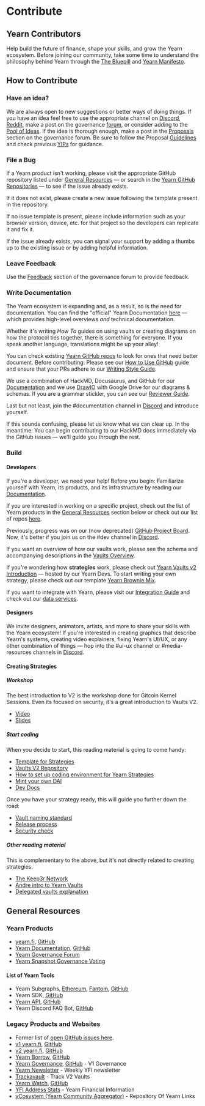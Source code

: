 # Contribute

## Yearn Contributors

Help build the future of finance, shape your skills, and grow the Yearn ecosystem. Before joining our community, take some time to understand the philosophy behind Yearn through the [The Bluepill](https://yfistory.org/thebluepill) and [Yearn Manifesto](https://gov.yearn.fi/t/how-we-think-about-yearn/7137).

## How to Contribute

### Have an idea?

We are always open to new suggestions or better ways of doing things. If you have an idea feel free to use the appropriate channel on [Discord](https://discord.gg/yearn), [Reddit](https://www.reddit.com/r/yearn_finance/), make a post on the governance [forum](https://gov.yearn.fi/c/general-chat/7), or consider adding to the [Pool of Ideas](https://yearnfinance.notion.site/Pool-of-Ideas-d75383ade9154d8bb6163388c6c2b39b). If the idea is thorough enough, make a post in the [Proposals](https://gov.yearn.fi/c/proposals/5) section on the governance forum. Be sure to follow the Proposal [Guidelines](https://gov.yearn.fi/t/proposal-how-to/106) and check previous [YIPs](https://yips.yearn.fi/all-yip) for guidance.

### File a Bug

If a Yearn product isn't working, please visit the appropriate GitHub repository listed under [General Resources](#general-resources) — or search in the [Yearn GitHub Repositories](https://github.com/yearn/) — to see if the issue already exists.

If it does not exist, please create a new issue following the template present in the repository.

If no issue template is present, please include information such as your browser version, device, etc. for that project so the developers can replicate it and fix it.

If the issue already exists, you can signal your support by adding a thumbs up to the existing issue or by adding helpful information.

### Leave Feedback

Use the [Feedback](https://gov.yearn.fi/c/feedback/2) section of the governance forum to provide feedback.

### Write Documentation

The Yearn ecosystem is expanding and, as a result, so is the need for documentation. You can find the "official" Yearn Documentation [here](https://docs.yearn.fi/) — which provides high-level overviews _and_ technical documentation.

Whether it's writing _How To_ guides on using vaults or creating diagrams on how the protocol ties together, there is something for everyone. If you speak another language, translations might be up your alley!

You can check existing [Yearn GitHub repos](https://github.com/yearn) to look for ones that need better document. Before contributing: Please see our [How to Use GitHub](https://hackmd.io/4U35op0ORoGT24lzPhbGNQ) guide and ensure that your PRs adhere to our [Writing Style Guide](https://hackmd.io/dXQecpkJQX6XRy4y7k7j3g).

We use a combination of HackMD, Docusaurus, and GitHub for our [Documentation](https://docs.yearn.fi/) and we use [DrawIO](https://draw.io) with Google Drive for our diagrams & schemas. If you are a grammar stickler, you can see our [Reviewer Guide](https://hackmd.io/juTKNn3xTpKJgFDo2AglLw).

Last but not least, join the #documentation channel in [Discord](https://discord.gg/yearn) and introduce yourself.

If this sounds confusing, please let us know what we can clear up. In the meantime: You can begin contributing to our HackMD docs immediately via the GitHub issues — we'll guide you through the rest.

### Build

#### Developers

If you're a developer, we need your help! Before you begin: Familiarize yourself with Yearn, its products, and its infrastructure by reading our [Documentation](https://docs.yearn.fi/).

If you are interested in working on a specific project, check out the list of Yearn products in the [General Resources](#general-resources) section below or check out our list of repos [here](https://github.com/orgs/yearn/repositories).


Previously, progress was on our (now deprecated) [GitHub Project Board](https://contribute.yearn.farm/good-first-issue.html). Now, it's better if you join us on the #dev channel in [Discord](https://discord.gg/yearn).

If you want an overview of how our vaults work, please see the schema and accompanying descriptions in the [Vaults Overview](https://docs.yearn.fi/getting-started/products/yvaults/overview).

If you're wondering how **strategies** work, please check out [Yearn Vaults v2 Introduction](https://www.youtube.com/watch?v=C0fsYiCI54g) — hosted by our Yearn Devs. To start writing your own strategy, please check out our template [Yearn Brownie Mix](https://github.com/yearn/brownie-strategy-mix).

If you want to integrate with Yearn, please visit our [Integration Guide](https://docs.yearn.fi/partners/integration_guide) and check out our [data services](/developers/data-services/yearn-data/).

#### Designers

We invite designers, animators, artists, and more to share your skills with the Yearn ecosystem! If you're interested in creating graphics that describe Yearn's systems, creating video explainers, fixing Yearn's UI/UX, or any other combination of things — hop into the #ui-ux channel or #media-resources channels in [Discord](https://discord.gg/yearn).

#### Creating Strategies

##### Workshop

The best introduction to V2 is the workshop done for Gitcoin Kernel Sessions. Even its focused on security, it's a great introduction to Vaults V2.

- [Video](https://www.youtube.com/watch?v=C0fsYiCI54g)
- [Slides](https://docs.google.com/presentation/d/1NsePa_hXV1vsbMixTSRsPKYBHYvmVQf7IvpI_8k4p_k/edit#slide=id.p)

##### Start coding

When you decide to start, this reading material is going to come handy:

- [Template for Strategies](https://github.com/yearn/brownie-strategy-mix)
- [Vaults V2 Repository](https://github.com/yearn/yearn-vaults)
- [How to set up coding environment for Yearn Strategies](https://sambacha.github.io/yearn-vaults/index.html)
- [Mint your own DAI](https://medium.com/ethereum-grid/forking-ethereum-mainnet-mint-your-own-dai-d8b62a82b3f7)
- [Dev Docs](https://docs.yearn.fi/developers/v2/getting-started)

Once you have your strategy ready, this will guide you further down the road:

- [Vault naming standard](https://docs.yearn.fi/developers/v2/naming-convention)
- [Release process](https://docs.yearn.fi/developers/v2/DEPLOYMENT)
- [Security check](https://docs.google.com/document/d/1hBKB73kJPQM71enrG8xoSFj7wxYmczUlgigyq2KkcTE/edit#heading=h.4ieoeyetfrxm)

##### Other reading material

This is complementary to the above, but it's not directly related to creating strategies.

- [The Keep3r Network](https://macarse.medium.com/the-keep3r-network-experiment-bb1c5182bda3)
- [Andre intro to Yearn Vaults](https://medium.com/iearn/yearn-finance-v2-af2c6a6a3613)
- [Delegated vaults explanation](https://medium.com/iearn/delegated-vaults-explained-fa81f1c3fce2)

## General Resources

### Yearn Products

- [yearn.fi](https://yearn.fi/), [GitHub](https://github.com/yearn/yearn-finance-v3)
- [Yearn Documentation](https://docs.yearn.fi/), [GitHub](https://github.com/yearn/yearn-docs)
- [Yearn Governance Forum](https://gov.yearn.fi/)
- [Yearn Snapshot Governance Voting](https://snapshot.org/#/ybaby.eth)

#### List of Yearn Tools

- Yearn Subgraphs, [Ethereum](https://thegraph.com/explorer/subgraph?id=0xf50b705e4eaba269dfe954f10c65bd34e6351e0c-0&version=0xf50b705e4eaba269dfe954f10c65bd34e6351e0c-0-0&view=Overview), [Fantom](https://thegraph.com/hosted-service/subgraph/yearn/yearn-vaults-v2-fantom), [GitHub](https://github.com/yearn/yearn-vaults-v2-subgraph)
- Yearn SDK, [GitHub](https://github.com/yearn/yearn-sdk)
- [Yearn API](https://ydaemon.yearn.fi/1/vaults/all), [GitHub](https://github.com/yearn/ydaemon)
- Yearn Discord FAQ Bot, [GitHub](https://github.com/danijelthales/yfi-faq-bot)

### Legacy Products and Websites

- Former list of [open GitHub issues here](https://contribute.yearn.rocks/).
- [v1 yearn.fi](https://v1.yearn.fi), [GitHub](https://github.com/yearn/iearn-finance)
- [v2 yearn.fi](https://v2.yearn.fi), [GitHub](https://github.com/yearn/yearn-finance)
- [Yearn Borrow](https://yborrow.finance/), [GitHub](https://github.com/yearn/iborrow-finance)
- [Yearn Governance](https://ygov.finance/), [GitHub](https://github.com/yearn/ygov-finance) - V1 Governance
- [Yearn Newsletter](https://yearn.substack.com/) - Weekly YFI newsletter
- [Trackavault](https://trackavault.com/) - Track V2 Vaults
- [Yearn Watch](https://yearn.watch/), [GitHub](https://github.com/yearn/yearn-watch)
- [YFI Address Stats](https://www.yfistats.com/) - Yearn Financial Information
- [yCosystem (Yearn Community Aggregator)](https://ycosystem.info/) - Repository Of Yearn Links
